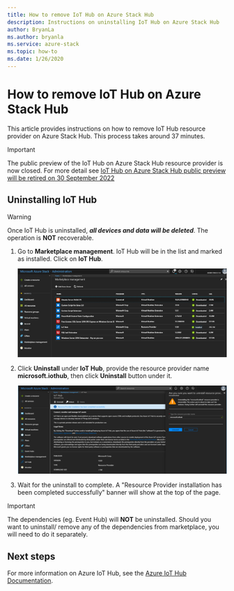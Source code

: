 ```yaml
---
title: How to remove IoT Hub on Azure Stack Hub
description: Instructions on uninstalling IoT Hub on Azure Stack Hub
author: BryanLa
ms.author: bryanla
ms.service: azure-stack
ms.topic: how-to
ms.date: 1/26/2020
---
```


# How to remove IoT Hub on Azure Stack Hub

This article provides instructions on how to remove IoT Hub resource provider on Azure Stack Hub. This process takes around 37 minutes.

> [!IMPORTANT]
> The public preview of the IoT Hub on Azure Stack Hub resource provider is now closed. For more detail see [IoT Hub on Azure Stack Hub public preview will be retired on 30 September 2022](https://azure.microsoft.com/updates/azure-iot-hub-on-azure-stack-hub-preview-will-be-retired-and-it-will-not-go-to-ga/)

## Uninstalling IoT Hub

> [!WARNING]
> Once IoT Hub is uninstalled, **_all devices and data will be deleted_**. The operation is **NOT** recoverable.

1) Go to **Marketplace management**. IoT Hub will be in the list and marked as installed. Click on **IoT Hub**.

    [![Resource provider list](../operator/media/iot-hub-rp-remove/uninstall1.png)](../operator/media/iot-hub-rp-remove/uninstall1.png#lightbox)

2) Click **Uninstall** under **IoT Hub**, provide the resource provider name **microsoft.iothub**, then click **Uninstall** button under it.

    [![Uninstall IoT Hub and confirm](../operator/media/iot-hub-rp-remove/uninstall2.png)](../operator/media/iot-hub-rp-remove/uninstall2.png#lightbox)

3) Wait for the uninstall to complete. A "Resource Provider installation has been completed successfully" banner will show at the top of the page.

>[!IMPORTANT]
>The dependencies (eg. Event Hub) will **NOT** be uninstalled. Should you want to uninstall/ remove any of the dependencies from marketplace, you will need to do it separately.

## Next steps

For more information on Azure IoT Hub, see the [Azure IoT Hub Documentation](/azure/iot-hub/).
